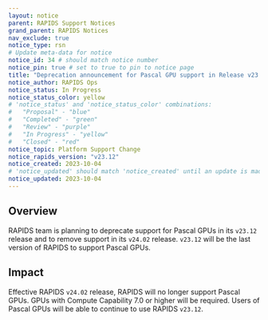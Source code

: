 ```yaml
---
layout: notice
parent: RAPIDS Support Notices
grand_parent: RAPIDS Notices
nav_exclude: true
notice_type: rsn
# Update meta-data for notice
notice_id: 34 # should match notice number
notice_pin: true # set to true to pin to notice page
title: "Deprecation announcement for Pascal GPU support in Release v23.12"
notice_author: RAPIDS Ops
notice_status: In Progress
notice_status_color: yellow
# 'notice_status' and 'notice_status_color' combinations:
#   "Proposal" - "blue"
#   "Completed" - "green"
#   "Review" - "purple"
#   "In Progress" - "yellow"
#   "Closed" - "red"
notice_topic: Platform Support Change
notice_rapids_version: "v23.12"
notice_created: 2023-10-04
# 'notice_updated' should match 'notice_created' until an update is made
notice_updated: 2023-10-04
---
```


## Overview

RAPIDS team is planning to deprecate support for Pascal GPUs in its `v23.12` release and to remove support in its `v24.02` release. `v23.12` will be the last version of RAPIDS to support Pascal GPUs.

## Impact

Effective RAPIDS `v24.02` release, RAPIDS will no longer support Pascal GPUs. GPUs with Compute Capability 7.0 or higher will be required. Users of Pascal GPUs will be able to continue to use RAPIDS `v23.12`.
